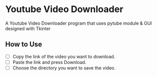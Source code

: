 # Youtube Video Downloader

A Youtube Video Downloader program that uses pytube module & GUI designed with Tkinter

## How to Use

- [ ] Copy the link of the video you want to download.
- [ ] Paste the link and press Download.
- [ ] Choose the directory you want to save the video.